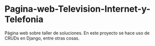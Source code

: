 # Pagina-web-Television-Internet-y-Telefonia
Página web sobre taller de soluciones. En este proyecto se hace uso de CRUDs en Django, entre otras cosas.
